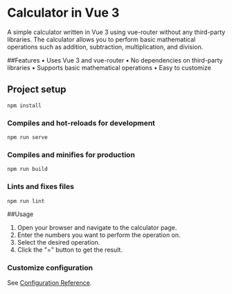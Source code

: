 # Calculator in Vue 3

A simple calculator written in Vue 3 using vue-router without any third-party libraries. The calculator allows you to perform basic mathematical operations such as addition, subtraction, multiplication, and division.

##Features
• Uses Vue 3 and vue-router
• No dependencies on third-party libraries
• Supports basic mathematical operations
• Easy to customize

## Project setup
```
npm install
```

### Compiles and hot-reloads for development
```
npm run serve
```

### Compiles and minifies for production
```
npm run build
```

### Lints and fixes files
```
npm run lint
```

##Usage

1. Open your browser and navigate to the calculator page.
2. Enter the numbers you want to perform the operation on.
3. Select the desired operation.
4. Click the "=" button to get the result.

### Customize configuration
See [Configuration Reference](https://cli.vuejs.org/config/).

